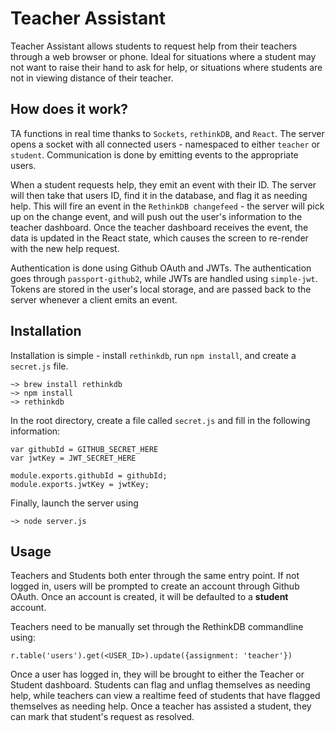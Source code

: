 # Teacher Assistant
Teacher Assistant allows students to request help from their teachers through a web browser or phone. Ideal for situations where a student may not want to raise their hand to ask for help, or situations where students are not in viewing distance of their teacher. 

## How does it work?
TA functions in real time thanks to ```Sockets```, ```rethinkDB```, and ```React```. The server opens a socket with all connected users - namespaced to either ```teacher``` or ```student```. Communication is done by emitting events to the appropriate users. 

When a student requests help, they emit an event with their ID. The server will then take that users ID, find it in the database, and flag it as needing help. This will fire an event in the ```RethinkDB changefeed``` - the server will pick up on the change event, and will push out the user's information to the teacher dashboard. Once the teacher dashboard receives the event, the data is updated in the React state, which causes the screen to re-render with the new help request.

Authentication is done using Github OAuth and JWTs. The authentication goes through ```passport-github2```, while JWTs are handled using ```simple-jwt```. Tokens are stored in the user's local storage, and are passed back to the server whenever a client emits an event. 


## Installation
Installation is simple - install ```rethinkdb```, run ```npm install```, and create a ```secret.js``` file.

```
~> brew install rethinkdb
~> npm install
~> rethinkdb
```

In the root directory, create a file called ```secret.js``` and fill in the following information:

```
var githubId = GITHUB_SECRET_HERE
var jwtKey = JWT_SECRET_HERE

module.exports.githubId = githubId;
module.exports.jwtKey = jwtKey;
```

Finally, launch the server using

```
~> node server.js
```

## Usage
Teachers and Students both enter through the same entry point. If not logged in, users will be prompted to create an account through Github OAuth. Once an account is created, it will be defaulted to a **student** account. 

Teachers need to be manually set through the RethinkDB commandline using:

```
r.table('users').get(<USER_ID>).update({assignment: 'teacher'})
```

Once a user has logged in, they will be brought to either the Teacher or Student dashboard. Students can flag and unflag themselves as needing help, while teachers can view a realtime feed of students that have flagged themselves as needing help. Once a teacher has assisted a student, they can mark that student's request as resolved. 
